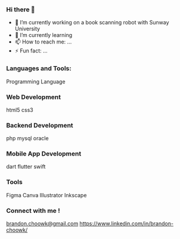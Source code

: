### Hi there 👋

- 🔭 I’m currently working on a book scanning robot with Sunway University
- 🌱 I’m currently learning 
- 📫 How to reach me: ...
- ⚡ Fun fact: ...

### Languages and Tools:
Programming Language


### Web Development
html5 css3

### Backend Development
php mysql oracle 

### Mobile App Development
dart flutter swift

### Tools
Figma Canva Illustrator Inkscape

### Connect with me !
brandon.choowk@gmail.com https://www.linkedin.com/in/brandon-choowk/
